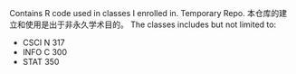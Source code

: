 Contains R code used in classes I enrolled in. Temporary Repo.
本仓库的建立和使用是出于非永久学术目的。
The classes includes but not limited to:
- CSCI N 317
- INFO C 300
- STAT 350
